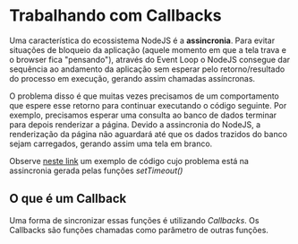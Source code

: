 # Trabalhando com Callbacks

Uma característica do ecossistema NodeJS é a **assincronia**. Para evitar situações de bloqueio da aplicação (aquele momento em que a tela trava e o browser fica "pensando"), através do Event Loop o NodeJS consegue dar sequência ao andamento da aplicação sem esperar pelo retorno/resultado do processo em execução, gerando assim chamadas assíncronas.

O problema disso é que muitas vezes precisamos de um comportamento que espere esse retorno para continuar executando o código seguinte. Por exemplo, precisamos esperar uma consulta ao banco de dados terminar para depois renderizar a página. Devido a assincronia do NodeJS, a renderização da página não aguardará até que os dados trazidos do banco sejam carregados, gerando assim uma tela em branco.

Observe [neste link](https://github.com/fergo8/curso-nodejs-para-iniciantes/blob/master/Modulo%201/source-code/exemplo1.0.js) um exemplo de código cujo problema está na assincronia gerada pelas funções _setTimeout()_

## O que é um Callback

Uma forma de sincronizar essas funções é utilizando *_Callbacks_*. Os Callbacks são funções chamadas como parâmetro de outras funções.
